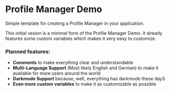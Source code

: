 # Profile Manager Demo
Simple template for creating a Profile Manager in your application.

This initial vesion is a minimal form of the Profile Manager Demo. It already features some custom variables which makes it very easy to customize.

### Planned features:
- **Comments** to make everything clear and understandable
- **Multi-Language Support** (Most likely English and German) to make it available for more users around the world
- **Darkmode Support** because, well, everything has darkmode these dayS
- **Even more custom variables** to make it as customizable as possible
